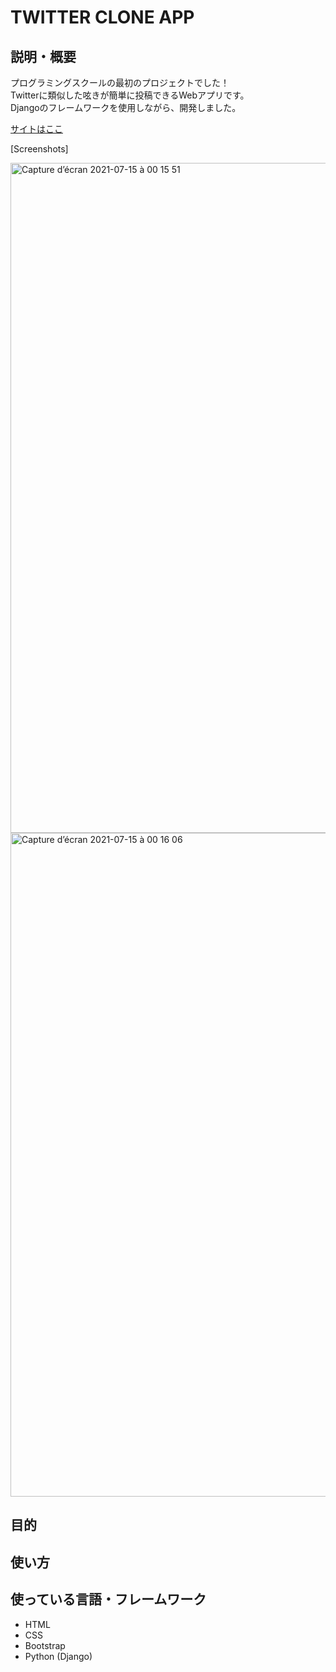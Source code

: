 # TWITTER CLONE APP

## 説明・概要

プログラミングスクールの最初のプロジェクトでした！  
Twitterに類似した呟きが簡単に投稿できるWebアプリです。  
Djangoのフレームワークを使用しながら、開発しました。

[サイトはここ](https://ash-twitter-clone.herokuapp.com/)


[Screenshots]

<img width="1072" alt="Capture d’écran 2021-07-15 à 00 15 51" src="https://user-images.githubusercontent.com/78886716/125647276-ec75df01-c859-4dc8-becb-99674cf4662a.png">
<img width="1062" alt="Capture d’écran 2021-07-15 à 00 16 06" src="https://user-images.githubusercontent.com/78886716/125647291-c2e2483c-9d08-4994-b52e-db550f9a0fdd.png">

## 目的

## 使い方

## 使っている言語・フレームワーク

* HTML
* CSS
* Bootstrap
* Python (Django)


